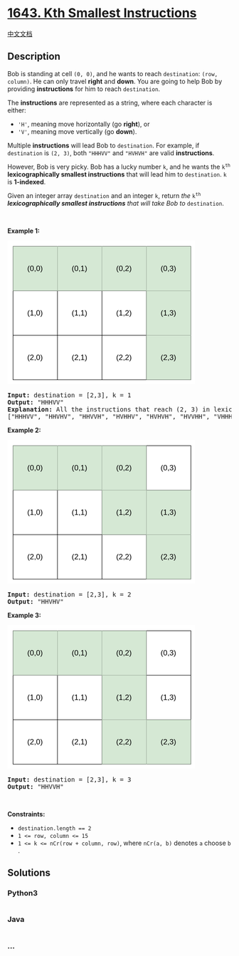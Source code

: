 # [1643. Kth Smallest Instructions](https://leetcode.com/problems/kth-smallest-instructions)

[中文文档](/solution/1600-1600/1643.Kth%20Smallest%20Instructions/README.md)

## Description

<p>Bob is standing at cell <code>(0, 0)</code>, and he wants to reach <code>destination</code>: <code>(row, column)</code>. He can only travel <strong>right</strong> and <strong>down</strong>. You are going to help Bob by providing <strong>instructions</strong> for him to reach <code>destination</code>.</p>

<p>The <strong>instructions</strong> are represented as a string, where each character is either:</p>

<ul>
	<li><code>&#39;H&#39;</code>, meaning move horizontally (go <strong>right</strong>), or</li>
	<li><code>&#39;V&#39;</code>, meaning move vertically (go <strong>down</strong>).</li>
</ul>

<p>Multiple <strong>instructions</strong> will lead Bob to <code>destination</code>. For example, if <code>destination</code> is <code>(2, 3)</code>, both <code>&quot;HHHVV&quot;</code> and <code>&quot;HVHVH&quot;</code> are valid <strong>instructions</strong>.</p>

<p>However, Bob is very picky. Bob has a lucky number <code>k</code>, and he wants the <code>k<sup>th</sup></code> <strong>lexicographically smallest instructions</strong> that will lead him to <code>destination</code>. <code>k</code> is <strong>1-indexed</strong>.</p>

<p>Given an integer array <code>destination</code> and an integer <code>k</code>, return <em>the </em><code>k<sup>th</sup></code><em> <strong>lexicographically smallest instructions</strong> that will take Bob to </em><code>destination</code>.</p>

<p>&nbsp;</p>
<p><strong>Example 1:</strong></p>

![](./images/ex1.png)

<pre>
<strong>Input:</strong> destination = [2,3], k = 1
<strong>Output:</strong> &quot;HHHVV&quot;
<strong>Explanation:</strong> All the instructions that reach (2, 3) in lexicographic order are as follows:
[&quot;HHHVV&quot;, &quot;HHVHV&quot;, &quot;HHVVH&quot;, &quot;HVHHV&quot;, &quot;HVHVH&quot;, &quot;HVVHH&quot;, &quot;VHHHV&quot;, &quot;VHHVH&quot;, &quot;VHVHH&quot;, &quot;VVHHH&quot;].
</pre>

<p><strong>Example 2:</strong></p>

![](./images/ex2.png)

<pre>
<strong>Input:</strong> destination = [2,3], k = 2
<strong>Output:</strong> &quot;HHVHV&quot;
</pre>

<p><strong>Example 3:</strong></p>

![](./images/ex3.png)

<pre>
<strong>Input:</strong> destination = [2,3], k = 3
<strong>Output:</strong> &quot;HHVVH&quot;
</pre>

<p>&nbsp;</p>
<p><strong>Constraints:</strong></p>

<ul>
	<li><code>destination.length == 2</code></li>
	<li><code>1 &lt;= row, column &lt;= 15</code></li>
	<li><code>1 &lt;= k &lt;= nCr(row + column, row)</code>, where <code>nCr(a, b)</code> denotes <code>a</code> choose <code>b</code>​​​​​.</li>
</ul>


## Solutions

<!-- tabs:start -->

### **Python3**

```python

```

### **Java**

```java

```

### **...**

```

```

<!-- tabs:end -->
